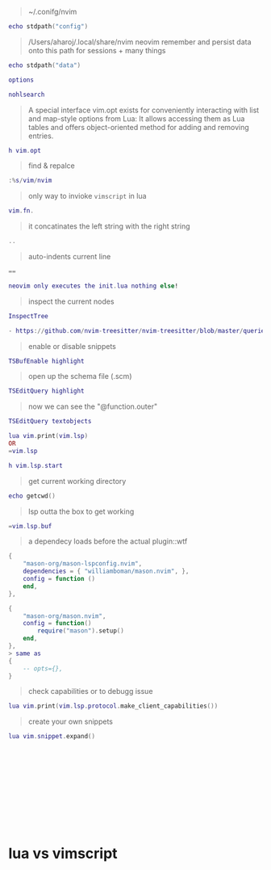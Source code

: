 

> ~/.conifg/nvim
```lua
echo stdpath("config")
```

> /Users/aharoj/.local/share/nvim
> neovim remember and persist data onto this path for sessions + many things
```lua
echo stdpath("data")
```


```lua
options
```

```lua
nohlsearch
```

> A special interface vim.opt exists for conveniently interacting with list and map-style options from Lua: It allows accessing them as Lua tables and offers object-oriented method for adding and removing entries.

```lua
h vim.opt
```

> find & repalce 
```lua
:%s/vim/nvim
```
> only way to invioke `vimscript` in lua
```lua
vim.fn.
```

> it concatinates the left string with the right string
```lua
..
```

> auto-indents current line
```lua
==
```

```lua
neovim only executes the init.lua nothing else! 
```

> inspect the current nodes
```lua
InspectTree

- https://github.com/nvim-treesitter/nvim-treesitter/blob/master/queries/lua/highlights.scm
```

> enable or disable snippets
```lua
TSBufEnable highlight
```

> open up the schema file (.scm)
```lua
TSEditQuery highlight
```

> now we can see the "@function.outer"
```lua
TSEditQuery textobjects
```

```lua
lua vim.print(vim.lsp)
OR 
=vim.lsp
```

```lua
h vim.lsp.start
```
> get current working directory
```lua
echo getcwd()
```

> lsp outta the box to get working
```lua
=vim.lsp.buf
```

> a dependecy loads before the actual plugin::wtf
```lua
{
    "mason-org/mason-lspconfig.nvim",
    dependencies = { "williamboman/mason.nvim", },
    config = function ()
    end,
}, 
```

```lua
{
    "mason-org/mason.nvim", 
    config = function()
        require("mason").setup()
    end,
},    
> same as  
{
    -- opts={},
}
```

> check capabilities or to debugg issue 
```lua
lua vim.print(vim.lsp.protocol.make_client_capabilities())
```

> create your own snippets
```lua
lua vim.snippet.expand()
```

```lua

```

```lua

```

```lua

```

```lua

```

```lua

```

```lua

```

```lua

```

```lua

```

```lua

```

```lua

```

```lua

```

```lua

```

# lua vs vimscript
